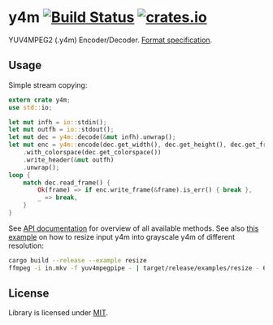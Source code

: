 # y4m [![Build Status](https://travis-ci.com/image-rs/y4m.png?branch=master)](https://travis-ci.com/github/image-rs/y4m) [![crates.io](https://img.shields.io/crates/v/y4m.svg)](https://crates.io/crates/y4m)

YUV4MPEG2 (.y4m) Encoder/Decoder. [Format specification](https://wiki.multimedia.cx/index.php?title=YUV4MPEG2).

## Usage

Simple stream copying:

```rust
extern crate y4m;
use std::io;

let mut infh = io::stdin();
let mut outfh = io::stdout();
let mut dec = y4m::decode(&mut infh).unwrap();
let mut enc = y4m::encode(dec.get_width(), dec.get_height(), dec.get_framerate())
    .with_colorspace(dec.get_colorspace())
    .write_header(&mut outfh)
    .unwrap();
loop {
    match dec.read_frame() {
        Ok(frame) => if enc.write_frame(&frame).is_err() { break },
        _ => break,
    }
}
```

See [API documentation](https://docs.rs/y4m) for overview of all available methods. See also [this example](examples/resize.rs) on how to resize input y4m into grayscale y4m of different resolution:

```bash
cargo build --release --example resize
ffmpeg -i in.mkv -f yuv4mpegpipe - | target/release/examples/resize - 640x360 - | mpv -
```

## License

Library is licensed under [MIT](LICENSE).
